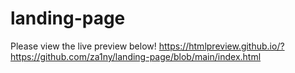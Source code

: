 # landing-page

Please view the live preview below!
https://htmlpreview.github.io/?https://github.com/za1ny/landing-page/blob/main/index.html
